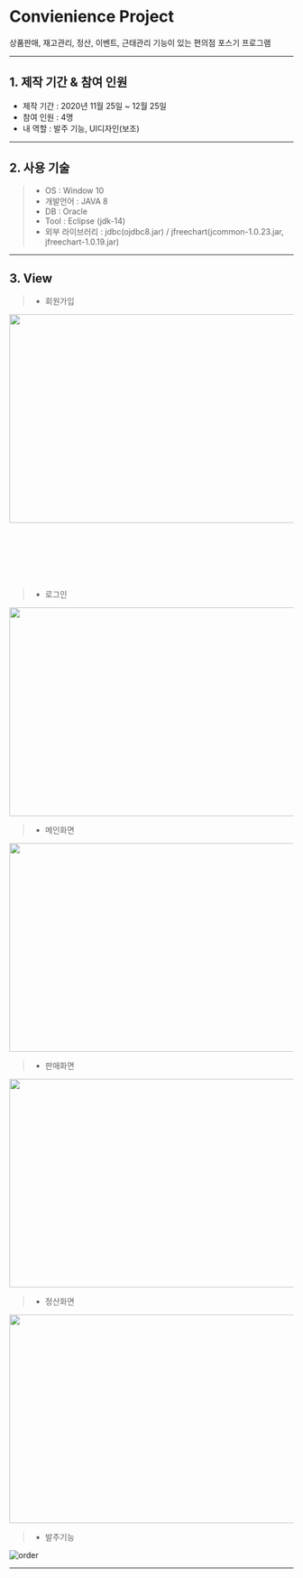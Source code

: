 # Convienience Project

상품판매, 재고관리, 정산, 이벤트, 근태관리 기능이 있는 편의점 포스기 프로그램

---------------------
## 1. 제작 기간 & 참여 인원

- 제작 기간 : 2020년 11월 25일 ~ 12월 25일
- 참여 인원 : 4명
- 내 역할 : 발주 기능, UI디자인(보조)
 
------------------------
## 2. 사용 기술

>- OS : Window 10 
>- 개발언어 : JAVA 8  
>- DB : Oracle 
>- Tool : Eclipse (jdk-14) 
>- 외부 라이브러리 :  jdbc(ojdbc8.jar) / jfreechart(jcommon-1.0.23.jar, jfreechart-1.0.19.jar) 

-----------------------------
## 3. View

>- 회원가입

<img src="https://user-images.githubusercontent.com/27937031/106218442-a01f2700-621a-11eb-9b2c-010fc7dd31b1.JPG"  width="700" height="370">
<br>
<br>
<br>
<br>
<br>
<br>
<br>

>- 로그인

<img src="https://user-images.githubusercontent.com/27937031/106218292-664e2080-621a-11eb-8208-d6eb8264f63f.JPG"  width="700" height="370">
<br>

>- 메인화면
  
<img src="https://user-images.githubusercontent.com/27937031/106218368-841b8580-621a-11eb-84f4-c129d6b043db.JPG"  width="700" height="370">
<br>  

>- 판매화면
  
<img src="https://user-images.githubusercontent.com/27937031/106218460-a90ff880-621a-11eb-8f74-d68c0445c244.JPG"  width="700" height="370">
<br>

>- 정산화면
  
<img src="https://user-images.githubusercontent.com/27937031/106218463-aad9bc00-621a-11eb-964b-cd2c02b71945.JPG"  width="700" height="370">

>- 발주기능

![order](https://user-images.githubusercontent.com/74581783/123542736-37ff4d80-d786-11eb-8a12-daa8d186729a.jpg)

-----------------------------
